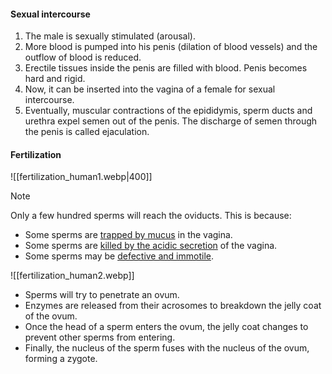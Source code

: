 #### Sexual intercourse
1. The male is sexually stimulated (arousal).
2. More blood is pumped into his penis (dilation of blood vessels) and the outflow of blood is reduced.
3. Erectile tissues inside the penis are filled with blood. Penis becomes hard and rigid.
4. Now, it can be inserted into the vagina of a female for sexual intercourse.
5. Eventually, muscular contractions of the epididymis, sperm ducts and urethra expel semen out of the penis. The discharge of semen through the penis is called ejaculation.

#### Fertilization
![[fertilization_human1.webp|400]]

> [!note]
> Only a few hundred sperms will reach the oviducts. This is because:
> - Some sperms are <u>trapped by mucus</u> in the vagina.
> - Some sperms are <u>killed by the acidic secretion</u> of the vagina.
> - Some sperms may be <u>defective and immotile</u>.


![[fertilization_human2.webp]]
- Sperms will try to penetrate an ovum.
- Enzymes are released from their acrosomes to breakdown the jelly coat of the ovum.
- Once the head of a sperm enters the ovum, the jelly coat changes to prevent other sperms from entering.
- Finally, the nucleus of the sperm fuses with the nucleus of the ovum, forming a zygote.

